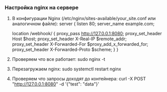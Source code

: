 ### Настройка nginx на сервере 
1. В конфигурации Nginx (/etc/nginx/sites-available/your_site.conf или аналогичном файле): 
    server {
    listen 80;
    server_name example.com;

    location /webhook/ {
        proxy_pass http://127.0.0.1:8080;
        proxy_set_header Host $host;
        proxy_set_header X-Real-IP $remote_addr;
        proxy_set_header X-Forwarded-For $proxy_add_x_forwarded_for;
        proxy_set_header X-Forwarded-Proto $scheme;
    }
}
2. Проверяем что все работает:  sudo nginx -t

3. Перезагружаем nginx: sudo systemctl restart nginx

4. Проверяем что запросы доходят до контейнера: curl -X POST "http://127.0.0.1:8080" -d '{"test": "data"}'

